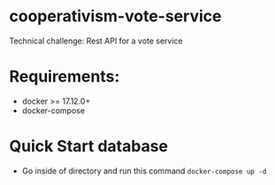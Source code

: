 # cooperativism-vote-service
Technical challenge: Rest API for a vote service

# Requirements:
- docker >= 17.12.0+
- docker-compose

# Quick Start database
- Go inside of directory and run this command `docker-compose up -d`

